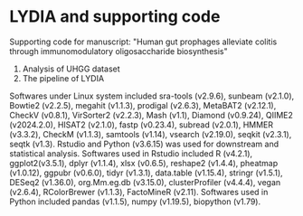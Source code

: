 # LYDIA and supporting code
Supporting code for manuscript: "Human gut prophages alleviate colitis through immunomodulatory oligosaccharide biosynthesis"
1. Analysis of UHGG dataset
2. The pipeline of LYDIA

Softwares under Linux system included sra-tools (v2.9.6), sunbeam (v2.1.0), Bowtie2 (v2.2.5), megahit (v1.1.3), prodigal (v2.6.3), MetaBAT2 (v2.12.1), CheckV (v0.8.1), VirSorter2 (v2.2.3), Mash (v1.1), Diamond (v0.9.24), QIIME2 (v2024.2.0), HISAT2 (v2.1.0), fastp (v0.23.4), subread (v2.0.1), HMMER (v3.3.2), CheckM (v1.1.3), samtools (v1.14), vsearch (v2.19.0), seqkit (v2.3.1), seqtk (v1.3). Rstudio and Python (v3.6.15) was used for downstream and statistical analysis. Softwares used in Rstudio included R (v4.2.1), ggplot2(v3.5.1), dplyr (v1.1.4), xlsx (v0.6.5), reshape2 (v1.4.4), pheatmap (v1.0.12), ggpubr (v0.6.0), tidyr (v1.3.1), data.table (v1.15.4), stringr (v1.5.1), DESeq2 (v1.36.0), org.Mm.eg.db (v3.15.0), clusterProfiler (v4.4.4), vegan (v2.6.4), RColorBrewer (v1.1.3), FactoMineR (v2.11). Softwares used in Python included  pandas (v1.1.5), numpy (v1.19.5), biopython (v1.79).
